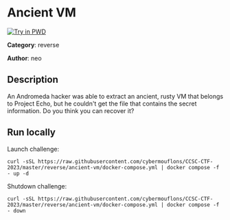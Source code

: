 # Ancient VM

[![Try in PWD](https://raw.githubusercontent.com/play-with-docker/stacks/master/assets/images/button.png)](https://labs.play-with-docker.com/?stack=https://raw.githubusercontent.com/cybermouflons/CCSC-CTF-2023/master/reverse/ancient-vm/docker-compose.yml)


**Category**: reverse

**Author**: neo

## Description

An Andromeda hacker was able to extract an ancient, rusty VM that belongs to Project Echo,
but he couldn't get the file that contains the secret information. Do you think
you can recover it?



## Run locally

Launch challenge:
```
curl -sSL https://raw.githubusercontent.com/cybermouflons/CCSC-CTF-2023/master/reverse/ancient-vm/docker-compose.yml | docker compose -f - up -d
```

Shutdown challenge:
```
curl -sSL https://raw.githubusercontent.com/cybermouflons/CCSC-CTF-2023/master/reverse/ancient-vm/docker-compose.yml | docker compose -f - down
```
